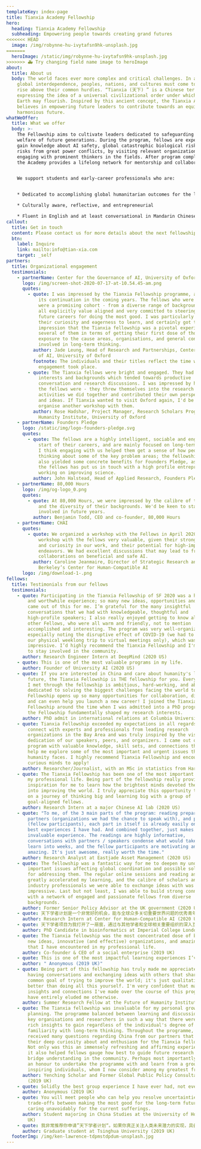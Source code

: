 ```yaml
---
templateKey: index-page
title: Tianxia Academy Fellowship
hero:
  heading: Tianxia Academy Fellowship
  subheading: Empowering people towards creating grand futures
<<<<<<< HEAD
  image: /img/robynne-hu-ivytafsn9hk-unsplash.jpg
=======
  heroImage: /static/img/robynne-hu-ivytafsn9hk-unsplash.jpg
>>>>>>> 🚑 Try changing field name image to heroImage
about:
  title: About us
  body: The world faces ever more complex and critical challenges. In an era of
    global interdependence, peoples, nations, and cultures must come together to
    rise above their common hurdles. “Tianxia (天下) ” is a Chinese term
    expressing the idea of a universal civilizational order under which life on
    Earth may flourish. Inspired by this ancient concept, the Tianxia Academy
    believes in empowering future leaders to contribute towards an equitable and
    harmonious future.
whatWeOffer:
  title: What we offer
  body: >-
    The Fellowship aims to cultivate leaders dedicated to safeguarding the
    welfare of future generations. During the program, fellows are expected to
    gain knowledge about AI safety, global catastrophic biological risks, and
    risks from great power conflicts, by visiting relevant organizations and
    engaging with prominent thinkers in the fields. After program completion,
    the Academy provides a lifelong network for mentorship and collaborations.


    We support students and early-career professionals who are:


    * Dedicated to accomplishing global humanitarian outcomes for the long-term future

    * Culturally aware, reflective, and entrepreneurial 

    * Fluent in English and at least conversational in Mandarin Chinese
callout:
  title: Get in touch
  content: Please contact us for more details about the next fellowship round.
  btn:
    label: Inquire
    link: mailto:info@tian-xia.com
    target: _self
partners:
  title: Organizational engagement
  testimonials:
    - partnerName: Center for the Governance of AI, University of Oxford
      logo: /img/screen-shot-2020-07-17-at-10.54.45-am.png
      quotes:
        - quote: I was impressed by the Tianxia Fellowship programme, and would support
            its continuation in the coming years. The fellows who were selected
            were a promising cohort - from a diverse range of backgrounds, but
            all explicitly value aligned and very committed to steering their
            future careers for doing the most good. I was particularly struck by
            their curiosity and eagerness to learn, and certainly got the
            impression that the Tianxia fellowship was a pivotal experience for
            several of them in terms of getting their first dose of thorough
            exposure to the cause areas, organisations, and general concepts
            involved in long-term thinking.
          author: Jade Leung, Head of Research and Partnerships, Center for the Governance
            of AI, University of Oxford
          footnote: The individuals and their titles reflect the time when the program
            engagement took place.
        - quote: The Tianxia fellows were bright and engaged. They had a wide range of
            interests and backgrounds which tended towards productive
            conversation and research discussions. I was impressed by how game
            the fellows were - they threw themselves into the research
            activities we did together and contributed their own perspectives
            and ideas. If Tianxia wanted to visit Oxford again, I'd be keen to
            organise another workshop with them.
          author: Rose Hadshar, Project Manager, Research Scholars Programme,  Future of
            Humanity Institute, University of Oxford
    - partnerName: Founders Pledge
      logo: /static/img/logo-founders-pledge.svg
      quotes:
        - quote: The fellows are a highly intelligent, sociable and engaged group at the
            start of their careers, and are mainly focused on long-term issues.
            I think engaging with us helped them get a sense of how people are
            thinking about some of the key problem areas; the fellowship has
            also yielded some concrete benefits for Founders Pledge, as one of
            the fellows has put us in touch with a high profile entrepreneur
            working on improving science.
          author: John Halstead, Head of Applied Research, Founders Pledge
    - partnerName: 80,000 Hours
      logo: /img/og-logo_0.png
      quotes:
        - quote: At 80,000 Hours, we were impressed by the calibre of the Tianxia Fellows
            and the diversity of their backgrounds. We'd be keen to stay
            involved in future years.
          author: Benjamin Todd, CEO and co-founder, 80,000 Hours
    - partnerName: CHAI
      quotes:
        - quote: We organized a workshop with the Fellows in April 2020. We found our
            workshop with the fellows very valuable, given their strong interest
            and curiosity in our work, and their potential for high-impact
            endeavors. We had excellent discussions that may lead to fruitful
            collaborations on beneficial and safe AI.
          author: Caroline Jeanmaire, Director of Strategic Research and Partnerships,  UC
            Berkeley’s Center for Human-Compatible AI
      logo: /img/download-1-.png
fellows:
  title: Testimonials from our fellows
  testimonials:
    - quote: Participating in the Tianxia Fellowship of SF 2020 was a highly engaging
        and worthwhile experience; so many new ideas, opportunities and friends
        came out of this for me. I’m grateful for the many insightful
        conversations that we had with knowledgeable, thoughtful and
        high-profile speakers; I also really enjoyed getting to know all of the
        other Fellows, who were all warm and friendly, not to mention
        accomplished and interesting. The program was very well-organized,
        especially noting the disruptive effect of COVID-19 (we had to change
        our physical weeklong trip to virtual meetings only), which was
        impressive. I’d highly recommend the Tianxia Fellowship and I'm excited
        to stay involved in the community.
      author: Research Engineer Intern at DeepMind (2020 US)
    - quote: This is one of the most valuable programs in my life.
      author: Founder of University AI (2020 US)
    - quote: If you are interested in China and care about humanity's long-term
        future, the Tianxia Fellowship is THE fellowship for you. Everyone that
        I met through the fellowship is ambitious, hard-working, and above all,
        dedicated to solving the biggest challenges facing the world today. The
        Fellowship opens up so many opportunities for collaboration, discussion,
        and can even help you launch a new career! I joined the Tianxia
        Fellowship around the time when I was admitted into a PhD program and
        the Fellowship fundamentally shaped my research interests.
      author: PhD admit in international relations at Columbia University (2020 US)
    - quote: Tianxia Fellowship exceeded my expectations in all regards. I was able to
        connect with experts and professionals from leading research
        organizations in the Bay Area and was truly inspired by the vision and
        dedication of our speakers, peers, and organizers. I came out of the
        program with valuable knowledge, skill sets, and connections that would
        help me explore some of the most important and urgent issues that
        humanity faces. I highly recommend Tianxia Fellowship and encourage all
        curious minds to apply!
      author: Researcher/Journalist, with an MSc in statistics from Harvard (2020 US)
    - quote: The Tianxia Fellowship has been one of the most important experiences in
        my professional life. Being part of the fellowship really provided an
        inspiration for me to learn how the brightest minds devoted themselves
        into improving the world. I truly appreciate this opportunity to embark
        on a journey of thinking big and learning big with a group of
        goal-aligned fellows.
      author: Research Intern at a major Chinese AI lab (2020 US)
    - quote: "To me, of the 3 main parts of the program: reading preparations,
        partners (organizations we had the chance to speak with), and people
        (fellow participants), each part in itself is already easily one of the
        best experiences I have had. And combined together, just makes for an
        invaluable experience. The readings are highly informative,
        conversations with partners / speakers condense what would take years to
        learn into weeks, and the fellow participants are motivating and
        amazing. It's just awesome, really worth the time."
      author: Research Analyst at Eastjade Asset Management (2020 US)
    - quote: The fellowship was a fantastic way for me to deepen my understanding of
        important issues affecting global coordination and possible solutions
        for addressing them. The regular online sessions and reading assignments
        greatly accelerated my learning, and the calibre of scholars and
        industry professionals we were able to exchange ideas with was highly
        impressive. Last but not least, I was able to build strong connections
        with a network of engaged and passionate fellows from diverse
        backgrounds.
      author: Former Senior Policy Advisor at the UK government (2020 US)
    - quote: 天下学者计划是一个非常好的机会，能与全球众多关切重要世界问题的优秀青年、最前沿的组织进行对话。我在这里受益良多，不仅是了解先驱者们的思考，也博采优秀的同龄人们的优点。它们都帮助我更深入地思索自己在这些世界问题里所处的位置，关切人类的未来、潜力与挑战。
      author: Research Intern at Center for Human-Compatible AI (2020 US)
    - quote: 天下学者项目为我打开了一扇窗，通过与其他学者和全球相关重要组织的深入互动，启发我思考学习关乎人类长远未来的全球优先议题和为解决议题优化自己的职业选择。
      author: PhD Candidate in bioinformatics at Imperial College London (2020 US)
    - quote: The Tianxia fellowship was the most concentrated dose of big thinking,
        new ideas, innovative (and effective) organizations, and amazing people
        that I have encountered in my professional life.
      author: Co-founder & CEO of a social enterprise (2019 UK)
    - quote: This is one of the most impactful learning experiences I’ve had.
      author: " Anonymous (2019 UK)"
    - quote: Being part of this fellowship has truly made me appreciate the value of
        having conversations and exchanging ideas with others that share a
        common goal of trying to improve the world; it's just qualitatively
        better than doing all this yourself. I'm very confident that many of the
        insights and connections I've made over the course of this program would
        have entirely eluded me otherwise.
      author: Summer Research Fellow at the Future of Humanity Institute (2019 UK)
    - quote: The Tianxia fellowship was invaluable for my personal growth and career
        planning. The programme balanced between learning and discussion with
        key organisations and researchers in such a way that there were always
        rich insights to gain regardless of the individual's degree of
        familiarity with long-term thinking. Throughout the programme, I
        received many questions regarding China from our partners that evinced
        their deep curiosity about and enthusiasm for the Tianxia fellowship.
        Not only was this an immensely refreshing and affirming experience but
        it also helped fellows gauge how best to guide future research and
        bridge understanding in the community. Perhaps most importantly, it was
        an honour to undertake the programme with and learn from a group of such
        inspiring individuals, whom I now consider among my greatest friends.
      author: Yenching Scholar and Former Global Public Policy Consultant to ByteDance
        (2019 UK)
    - quote: Solidly the best group experience I have ever had, not even close.
      author: Anonymous (2019 UK)
    - quote: You will meet people who can help you resolve uncertainties of the
        trade-offs between making the most good for the long-term future and
        caring unavoidably for the current sufferings.
      author: Student majoring in China Studies at the University of Hong Kong (2019
        UK)
    - quote: 我非常推荐你申请”天下学者计划“。如果你真正关注人类未来潜力的实现，具备在长远时间尺度、星球尺度上设想人类未来的视野，关注颠覆性技术（人工智能、生物技术等等）可能会对包括人类在内的地球生命带来的生存性风险，并可以将个人的行动和职业生涯规划与之相结合，这个学者计划将是一次非常难得的机会。
      author: Graduate student at Tsinghua University (2019 UK)
  footerImg: /img/ken-lawrence-tdpmstdpdum-unsplash.jpg
---
```

